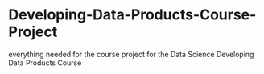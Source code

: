 # Developing-Data-Products-Course-Project
everything needed for the course project for the Data Science Developing Data Products Course
